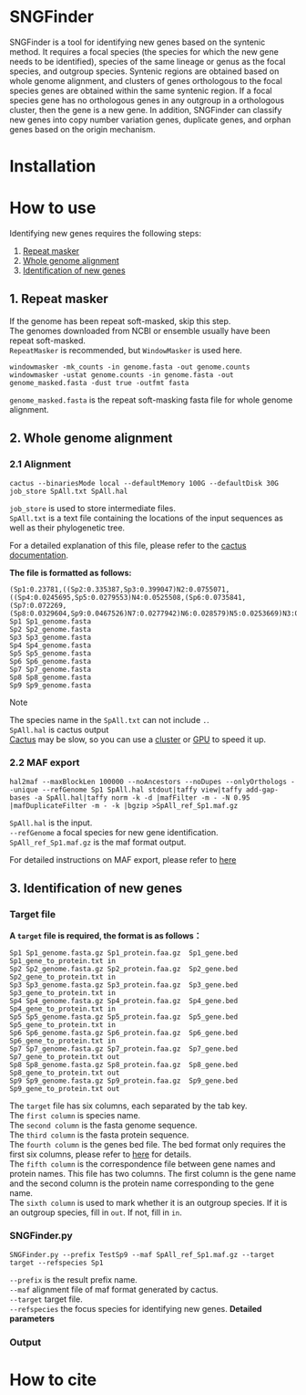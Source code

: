 # SNGFinder
SNGFinder is a tool for identifying new genes based on the syntenic method. It requires a focal species (the species for which the new gene needs to be identified), species of the same lineage or genus as the focal species, and outgroup species. Syntenic regions are obtained based on whole genome alignment, and clusters of genes orthologous to the focal species genes are obtained within the same syntenic region. If a focal species gene has no orthologous genes in any outgroup in a orthologous cluster, then the gene is a new gene. In addition, SNGFinder can classify new genes into copy number variation genes, duplicate genes, and orphan genes based on the origin mechanism.
# Installation

# How to use
Identifying new genes requires the following steps:  
1. [Repeat masker](#1-repeat-masker)
2. [Whole genome alignment](#2-whole-genome-alignment)
3. [Identification of new genes](#3-identification-of-new-genes)
## 1. Repeat masker
If the genome has been repeat soft-masked, skip this step.  
The genomes downloaded from NCBI or ensemble usually have been repeat soft-masked.  
`RepeatMasker` is recommended, but `WindowMasker` is used here.  
```
windowmasker -mk_counts -in genome.fasta -out genome.counts
windowmasker -ustat genome.counts -in genome.fasta -out genome_masked.fasta -dust true -outfmt fasta
```
`genome_masked.fasta` is the repeat soft-masking fasta file for whole genome alignment.

## 2. Whole genome alignment
### 2.1 Alignment
```
cactus --binariesMode local --defaultMemory 100G --defaultDisk 30G job_store SpAll.txt SpAll.hal
```
`job_store` is used to store intermediate files.  
`SpAll.txt` is a text file containing the locations of the input sequences as well as their phylogenetic tree.  
  
For a detailed explanation of this file, please refer to the [cactus documentation](https://github.com/ComparativeGenomicsToolkit/cactus/blob/master/doc/progressive.md#interface). 
  
**The file is formatted as follows:**  
```
(Sp1:0.23781,((Sp2:0.335387,Sp3:0.399047)N2:0.0755071,((Sp4:0.0245695,Sp5:0.0279553)N4:0.0525508,(Sp6:0.0735841,(Sp7:0.072269,(Sp8:0.0329604,Sp9:0.0467526)N7:0.0277942)N6:0.028579)N5:0.0253669)N3:0.281769)N1:0.23781)N0;
Sp1 Sp1_genome.fasta
Sp2 Sp2_genome.fasta
Sp3 Sp3_genome.fasta
Sp4 Sp4_genome.fasta
Sp5 Sp5_genome.fasta
Sp6 Sp6_genome.fasta
Sp7 Sp7_genome.fasta
Sp8 Sp8_genome.fasta
Sp9 Sp9_genome.fasta
```
> [!NOTE]
>The species name in the `SpAll.txt` can not include `.`.  
`SpAll.hal` is cactus output  
[Cactus](https://github.com/ComparativeGenomicsToolkit/cactus) may be slow, so you can use a [cluster](https://github.com/ComparativeGenomicsToolkit/cactus/blob/master/doc/progressive.md#running-on-a-cluster) or [GPU](https://github.com/ComparativeGenomicsToolkit/cactus/blob/master/doc/progressive.md#gpu-acceleration) to speed it up.
### 2.2 MAF export
```
hal2maf --maxBlockLen 100000 --noAncestors --noDupes --onlyOrthologs --unique --refGenome Sp1 SpAll.hal stdout|taffy view|taffy add-gap-bases -a SpAll.hal|taffy norm -k -d |mafFilter -m - -N 0.95 |mafDuplicateFilter -m - -k |bgzip >SpAll_ref_Sp1.maf.gz
```
`SpAll.hal` is the input.  
`--refGenome` a focal species for new gene identification.  
`SpAll_ref_Sp1.maf.gz` is the maf format output.  
  
For detailed instructions on MAF export, please refer to [here](https://github.com/ComparativeGenomicsToolkit/cactus/blob/master/doc/progressive.md#maf-export)
## 3. Identification of new genes
### Target file
**A `target` file is required, the format is as follows：**
```
Sp1 Sp1_genome.fasta.gz Sp1_protein.faa.gz  Sp1_gene.bed    Sp1_gene_to_protein.txt in
Sp2 Sp2_genome.fasta.gz Sp2_protein.faa.gz  Sp2_gene.bed    Sp2_gene_to_protein.txt in
Sp3 Sp3_genome.fasta.gz Sp3_protein.faa.gz  Sp3_gene.bed    Sp3_gene_to_protein.txt in
Sp4 Sp4_genome.fasta.gz Sp4_protein.faa.gz  Sp4_gene.bed    Sp4_gene_to_protein.txt in
Sp5 Sp5_genome.fasta.gz Sp5_protein.faa.gz  Sp5_gene.bed    Sp5_gene_to_protein.txt in
Sp6 Sp6_genome.fasta.gz Sp6_protein.faa.gz  Sp6_gene.bed    Sp6_gene_to_protein.txt in
Sp7 Sp7_genome.fasta.gz Sp7_protein.faa.gz  Sp7_gene.bed    Sp7_gene_to_protein.txt out
Sp8 Sp8_genome.fasta.gz Sp8_protein.faa.gz  Sp8_gene.bed    Sp8_gene_to_protein.txt out
Sp9 Sp9_genome.fasta.gz Sp9_protein.faa.gz  Sp9_gene.bed    Sp9_gene_to_protein.txt out
```
The `target` file has six columns, each separated by the tab key.  
The `first column` is species name.  
The `second column` is the fasta genome sequence.  
The `third column` is the fasta protein sequence.  
The `fourth column` is the genes bed file. The bed format only requires the first six columns, please refer to [here](https://grch37.ensembl.org/info/website/upload/bed.html) for details.  
The `fifth column` is the correspondence file between gene names and protein names. This file has two columns. The first column is the gene name and the second column is the protein name corresponding to the gene name.  
The `sixth column` is used to mark whether it is an outgroup species. If it is an outgroup species, fill in `out`. If not, fill in `in`.  
### SNGFinder.py
```
SNGFinder.py --prefix TestSp9 --maf SpAll_ref_Sp1.maf.gz --target target --refspecies Sp1
```
`--prefix` is the result prefix name.  
`--maf` alignment file of maf format generated by cactus.  
`--target` target file.  
`--refspecies` the focus species for identifying new genes.
**Detailed parameters**  
### Output

# How to cite
